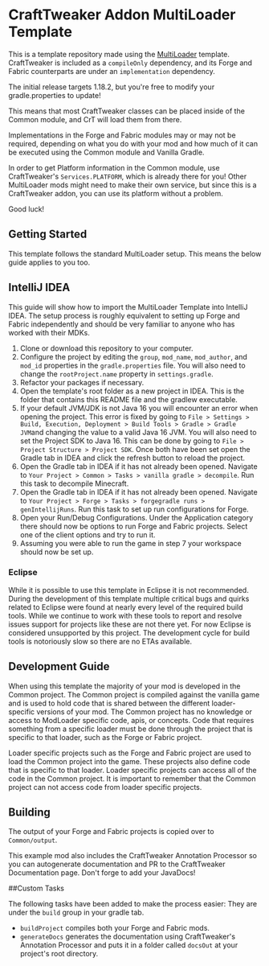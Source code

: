 # CraftTweaker Addon MultiLoader Template

This is a template repository made using the [MultiLoader](https://github.com/jaredlll08/MultiLoader-Template) template. CraftTweaker is included as a `compileOnly` dependency, and its Forge and Fabric counterparts are under an `implementation` dependency.

The initial release targets 1.18.2, but you're free to modify your gradle.properties to update!

This means that most CraftTweaker classes can be placed inside of the Common module, and CrT will load them from there.

Implementations in the Forge and Fabric modules may or may not be required, depending on what you do with your mod and how much of it can be executed using the Common module and Vanilla Gradle.

In order to get Platform information in the Common module, use CraftTweaker's `Services.PLATFORM`, which is already there for you! Other MultiLoader mods might need to make their own service, but since this is a CraftTweaker addon, you can use its platform without a problem.

Good luck!

## Getting Started

This template follows the standard MultiLoader setup. This means the below guide applies to you too.

## IntelliJ IDEA
This guide will show how to import the MultiLoader Template into IntelliJ IDEA. The setup process is roughly equivalent to setting up Forge and Fabric independently and should be very familiar to anyone who has worked with their MDKs.

1. Clone or download this repository to your computer.
2. Configure the project by editing the `group`, `mod_name`, `mod_author`, and `mod_id` properties in the `gradle.properties` file. You will also need to change the `rootProject.name`  property in `settings.gradle`.
3. Refactor your packages if necessary.
4. Open the template's root folder as a new project in IDEA. This is the folder that contains this README file and the gradlew executable.
5. If your default JVM/JDK is not Java 16 you will encounter an error when opening the project. This error is fixed by going to `File > Settings > Build, Execution, Deployment > Build Tools > Gradle > Gradle JVM`and changing the value to a valid Java 16 JVM. You will also need to set the Project SDK to Java 16. This can be done by going to `File > Project Structure > Project SDK`. Once both have been set open the Gradle tab in IDEA and click the refresh button to reload the project.
6. Open the Gradle tab in IDEA if it has not already been opened. Navigate to `Your Project > Common > Tasks > vanilla gradle > decompile`. Run this task to decompile Minecraft.
7. Open the Gradle tab in IDEA if it has not already been opened. Navigate to `Your Project > Forge > Tasks > forgegradle runs > genIntellijRuns`. Run this task to set up run configurations for Forge.
8. Open your Run/Debug Configurations. Under the Application category there should now be options to run Forge and Fabric projects. Select one of the client options and try to run it.
9. Assuming you were able to run the game in step 7 your workspace should now be set up.

### Eclipse
While it is possible to use this template in Eclipse it is not recommended. During the development of this template multiple critical bugs and quirks related to Eclipse were found at nearly every level of the required build tools. While we continue to work with these tools to report and resolve issues support for projects like these are not there yet. For now Eclipse is considered unsupported by this project. The development cycle for build tools is notoriously slow so there are no ETAs available.

## Development Guide
When using this template the majority of your mod is developed in the Common project. The Common project is compiled against the vanilla game and is used to hold code that is shared between the different loader-specific versions of your mod. The Common project has no knowledge or access to ModLoader specific code, apis, or concepts. Code that requires something from a specific loader must be done through the project that is specific to that loader, such as the Forge or Fabric project.

Loader specific projects such as the Forge and Fabric project are used to load the Common project into the game. These projects also define code that is specific to that loader. Loader specific projects can access all of the code in the Common project. It is important to remember that the Common project can not access code from loader specific projects.


## Building
The output of your Forge and Fabric projects is copied over to `Common/output`.

This example mod also includes the CraftTweaker Annotation Processor so you can autogenerate documentation and PR to the CraftTweaker Documentation page.
Don't forge to add your JavaDocs!

##Custom Tasks

The following tasks have been added to make the process easier:
They are under the `build` group in your gradle tab.
 
- `buildProject` compiles both your Forge and Fabric mods.
- `generateDocs` generates the documentation using CraftTweaker's Annotation Processor and puts it in a folder called `docsOut` at your project's root directory.


